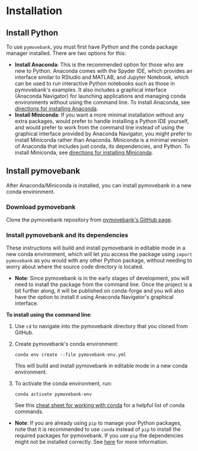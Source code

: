 # Installation

## Install Python

To use `pymovebank`, you must first have Python and the conda package manager
installed. There are two options for this:
- **Install Anaconda**: This is the recommended option for those who are new to
Python. Anaconda comes with the Spyder IDE, which provides an interface similar to
RStudio and MATLAB, and Jupyter Notebook, which can be used to run interactive Python
notebooks such as those in pymovebank's examples. It also includes a graphical interface (Anaconda Navigator) for launching applications and managing conda environments without using the command line. To install Anaconda, see [directions for installing Anaconda](https://docs.anaconda.com/anaconda/install/index.html).
- **Install Miniconda**: If you want a more minimal installation without any extra
packages, would prefer to handle installing a Python IDE yourself, and would prefer
to work from the command line instead of using the graphical interface provided
by Anaconda Navigator, you might prefer to install Miniconda rather than Anaconda. Miniconda is a minimal version of Anaconda that includes just conda, its dependencies,
and Python. To install Miniconda, see [directions for installing Miniconda](https://docs.conda.io/en/latest/miniconda.html).

## Install pymovebank

After Anaconda/Miniconda is installed, you can install pymovebank in a new conda
environment.

### Download pymovebank

Clone the pymovebank repository from [pymovebank's GitHub page](https://github.com/jemissik/pymovebank/).

### Install pymovebank and its dependencies

These instructions will build and install pymovebank in
editable mode in a new conda environment, which will let you access the package
using `import pymovebank` as you would with any other Python package, without
needing to worry about where the source code directory is located.

- **Note**: Since pymovebank is in the early stages of development, you will need to install the package from the command line. Once the project is a bit further along,
it will be published on conda-forge and you will also have the option to install it
using Anaconda Navigator's graphical interface.


**To install using the command line**:
1. Use `cd` to navigate into the pymovebank directory that you cloned from GitHub.
2. Create pymovebank's conda environment:

    ```
    conda env create --file pymovebank-env.yml
    ```
    This will build and install pymovebank in editable mode in a new conda environment.
3. To activate the conda environment, run:
    ```
    conda activate pymovebank-env
    ```
    See this [cheat sheet for working with conda](https://docs.conda.io/projects/conda/en/latest/_downloads/843d9e0198f2a193a3484886fa28163c/conda-cheatsheet.pdf) for
    a helpful list of conda commands.

- **Note**: If you are already using `pip` to manage your Python packages, note
that it is recommended to use `conda` instead of `pip` to install the required
packages for pymovebank. If you use `pip` the dependencies might not be installed
correctly. See [here](https://geopandas.org/en/stable/getting_started/install.html#installing-with-pip) for more information.
